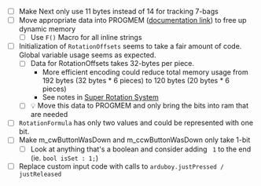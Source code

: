 - [ ] Make Next only use 11 bytes instead of 14 for tracking 7-bags
- [ ] Move appropriate data into PROGMEM ([documentation link](https://www.arduino.cc/reference/en/language/variables/utilities/progmem/)) to free up dynamic memory
	- [ ] Use `F()` Macro for all inline strings
- [ ] Initialization of `RotationOffsets` seems to take a fair amount of code. Global variable usage seems as expected.
	- [ ] Data for RotationOffsets takes 32-bytes per piece.
		- More efficient encoding could reduce total memory usage from 192 bytes (32 bytes * 6 pieces) to 120 bytes (20 bytes * 6 pieces)
		- See notes in [Super Rotation System](../../docs/Super%20Rotation%20System.md)
	- [ ] 💡 Move this data to PROGMEM and only bring the bits into ram that are needed
- [ ] `RotationFormula` has only two values and could be represented with one bit.
- [ ] Make m_cwButtonWasDown and m_ccwButtonWasDown only take 1-bit
	- [ ] Look at anything that's a boolean and consider adding ` 1` to the end (ie. `bool isSet : 1;`)
- [ ] Replace custom input code with calls to `arduboy.justPressed / justReleased`